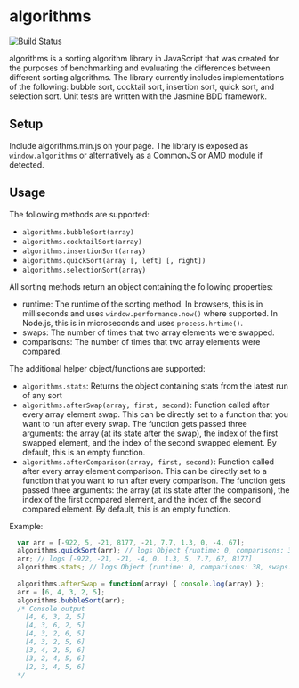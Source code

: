   algorithms
==================

[![Build Status](https://travis-ci.org/hermantran/js-algorithms.png?branch=master)](https://travis-ci.org/hermantran/js-algorithms)

algorithms is a sorting algorithm library in JavaScript that was created for the purposes of benchmarking and evaluating the differences between different sorting algorithms. The library currently includes implementations of the following: bubble sort, cocktail sort, insertion sort, quick sort, and selection sort. Unit tests are written with the Jasmine BDD framework.

## Setup
Include algorithms.min.js on your page. The library is exposed as `window.algorithms` or alternatively as a CommonJS or AMD module if detected. 

## Usage
The following methods are supported:
* `algorithms.bubbleSort(array)`
* `algorithms.cocktailSort(array)`
* `algorithms.insertionSort(array)`
* `algorithms.quickSort(array [, left] [, right])`
* `algorithms.selectionSort(array)`

All sorting methods return an object containing the following properties:
* runtime: The runtime of the sorting method. In browsers, this is in milliseconds and uses `window.performance.now()` where supported. In Node.js, this is in microseconds and uses `process.hrtime()`.
* swaps: The number of times that two array elements were swapped.
* comparisons: The number of times that two array elements were compared.

The additional helper object/functions are supported:
* `algorithms.stats`: Returns the object containing stats from the latest run of any sort
* `algorithms.afterSwap(array, first, second)`: Function called after every array element swap. This can be directly set to a function that you want to run after every swap. The function gets passed three arguments: the array (at its state after the swap), the index of the first swapped element, and the index of the second swapped element. By default, this is an empty function.
* `algorithms.afterComparison(array, first, second)`: Function called after every array element comparison. This can be directly set to a function that you want to run after every comparison. The function gets passed three arguments: the array (at its state after the comparison), the index of the first compared element, and the index of the second compared element. By default, this is an empty function.

Example:
```js
  var arr = [-922, 5, -21, 8177, -21, 7.7, 1.3, 0, -4, 67];
  algorithms.quickSort(arr); // logs Object {runtime: 0, comparisons: 38, swaps: 21}
  arr; // logs [-922, -21, -21, -4, 0, 1.3, 5, 7.7, 67, 8177]
  algorithms.stats; // logs Object {runtime: 0, comparisons: 38, swaps: 21}
  
  algorithms.afterSwap = function(array) { console.log(array) };
  arr = [6, 4, 3, 2, 5];
  algorithms.bubbleSort(arr);
  /* Console output
    [4, 6, 3, 2, 5]
    [4, 3, 6, 2, 5]
    [4, 3, 2, 6, 5] 
    [4, 3, 2, 5, 6] 
    [3, 4, 2, 5, 6] 
    [3, 2, 4, 5, 6] 
    [2, 3, 4, 5, 6] 
  */
  
```